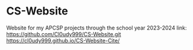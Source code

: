 # CS-Website
Website for my APCSP projects through the school year 2023-2024 link: https://github.com/Cl0udy999/CS-Website.git
https://cl0udy999.github.io/CS-Website-Cite/
